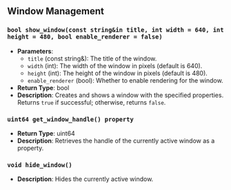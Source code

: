 ## Window Management

### `bool show_window(const string&in title, int width = 640, int height = 480, bool enable_renderer = false)`
- **Parameters**:
  - `title` (const string&): The title of the window.
  - `width` (int): The width of the window in pixels (default is 640).
  - `height` (int): The height of the window in pixels (default is 480).
  - `enable_renderer` (bool): Whether to enable rendering for the window.
- **Return Type**: bool
- **Description**: Creates and shows a window with the specified properties. Returns `true` if successful; otherwise, returns `false`.

### `uint64 get_window_handle() property`
- **Return Type**: uint64
- **Description**: Retrieves the handle of the currently active window as a property.

### `void hide_window()`
- **Description**: Hides the currently active window.
